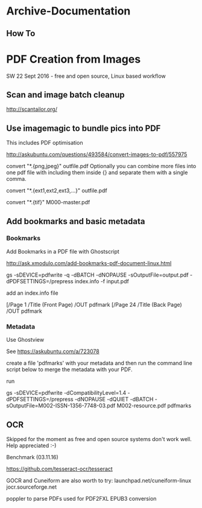 # Archive-Documentation

## How To

# PDF Creation from Images

SW 22 Sept 2016 - free and open source, Linux based workflow

## Scan and image batch cleanup

http://scantailor.org/

## Use imagemagic to bundle pics into PDF

This includes PDF optimisation

http://askubuntu.com/questions/493584/convert-images-to-pdf/557975

convert "*.{png,jpeg}" outfile.pdf
Optionally you can combine more files into one pdf file with including them inside {} and separate them with a single comma.

convert "*.{ext1,ext2,ext3,...}" outfile.pdf

convert "*.{tif}" M000-master.pdf

## Add bookmarks and basic metadata

### Bookmarks

Add Bookmarks in a PDF file with Ghostscript

http://ask.xmodulo.com/add-bookmarks-pdf-document-linux.html

gs -sDEVICE=pdfwrite -q -dBATCH -dNOPAUSE -sOutputFile=output.pdf -dPDFSETTINGS=/prepress index.info -f input.pdf

add an index.info file

[/Page 1 /Title (Front Page) /OUT pdfmark
[/Page 24 /Title (Back Page) /OUT pdfmark

### Metadata

Use Ghostview

See https://askubuntu.com/a/723078

create a file 'pdfmarks' with your metadata and then run the command line script below to merge the metadata with your PDF.

run

gs -sDEVICE=pdfwrite -dCompatibilityLevel=1.4 -dPDFSETTINGS=/prepress -dNOPAUSE -dQUIET -dBATCH -sOutputFile=M002-ISSN-1356-7748-03.pdf M002-resource.pdf pdfmarks

## OCR

Skipped for the moment as free and open source systems don't work well. Help appreciated :-)

Benchmark (03.11.16)

https://github.com/tesseract-ocr/tesseract

GOCR and Cuneiform are also worth to try: launchpad.net/cuneiform-linux jocr.sourceforge.net

poppler to parse PDFs used for PDF2FXL EPUB3 conversion


